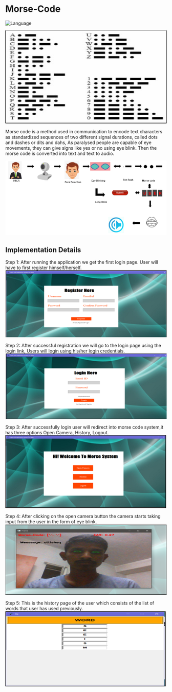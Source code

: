 # Morse-Code

![Language](https://forthebadge.com/images/badges/made-with-python.svg)

![Login Page](https://github.com/HemaG13/Morse-Code/blob/main/Output/dotdash.PNG)

Morse code is a method used in communication to encode text characters as standardized sequences of two different signal durations, 
called dots and dashes or dits and dahs, As paralysed people are capable of eye movements, they can give signs like yes or no using 
eye blink. Then the morse code is converted into text and text to audio.

![Login Page](https://github.com/HemaG13/Morse-Code/blob/main/Output/ani.PNG)

## Implementation Details
Step 1: After running the application we get the first login page. User will have to first register himself/herself.
![Login Page](https://github.com/HemaG13/Morse-Code/blob/main/Output/register.PNG)

Step 2: After successful registration we will go to the login page using the login link, Users will login using his/her login credentials.
![Login Page](https://github.com/HemaG13/Morse-Code/blob/main/Output/login.PNG)

Step 3: After successfully login user will redirect into morse code system,it has three options Open Camera,
History, Logout.
![forgot password](https://github.com/HemaG13/Morse-Code/blob/main/Output/morse.PNG)

Step 4: After clicking on the open camera button the camera starts taking input from the user in the form of eye
blink.
![forgot password](https://github.com/HemaG13/Morse-Code/blob/main/Output/camera.PNG)

Step 5: This is the history page of the user which consists of the list of words that user has used previously.
![forgot password](https://github.com/HemaG13/Morse-Code/blob/main/Output/history.PNG)

